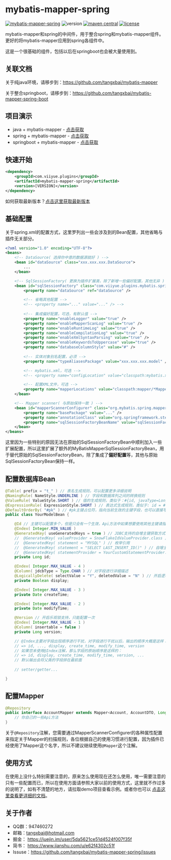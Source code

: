 # mybatis-mapper-spring
[![mybatis-mapper-spring](https://img.shields.io/badge/plugin-mybatis--mapper--spring-green)](https://github.com/tangxbai/mybatis-mappe-spring) ![version](https://img.shields.io/badge/release-1.3.0-blue) [![maven central](https://img.shields.io/badge/maven%20central-1.3.0-brightgreen)](https://maven-badges.herokuapp.com/maven-central/org.mybatis/mybatis) [![license](https://img.shields.io/badge/license-Apache%202.0-blue)](http://www.apache.org/licenses/LICENSE-2.0.html)

mybatis-mapper和spring的中间件，用于整合spring和mybatis-mapper组件。更好的将mybatis-mapper应用到spring各组件中。

这是一个很基础的组件，包括以后在springboot也会被大量使用到。



## 关联文档

关于纯java环境，请移步到：https://github.com/tangxbai/mybatis-mapper

关于整合springboot，请移步到：https://github.com/tangxbai/mybatis-mapper-spring-boot



## 项目演示

- java + mybatis-mapper - [点击获取]( https://github.com/tangxbai/mybatis-mapper-demo)
- spring + mybatis-mapper - [点击获取]( https://github.com/tangxbai/mybatis-mapper-spring-demo)
- springboot + mybatis-mapper - [点击获取](https://github.com/tangxbai/mybatis-mapper-spring-boot/tree/master/mybatis-mapper-spring-boot-samples)



## 快速开始

```xml
<dependency>
    <groupId>com.viiyue.plugins</groupId>
    <artifactId>mybatis-mapper-spring</artifactId>
    <version>[VERSION]</version>
</dependency>
```

如何获取最新版本？[点击这里获取最新版本](https://search.maven.org/search?q=g:com.viiyue.plugins%20AND%20a:mybatis-mapper-spring&core=gav)



## 基础配置

关于spring.xml的配置方式，这里罗列出一些会涉及到的Bean配置，其他省略与插件无关部分。

```xml
<?xml version="1.0" encoding="UTF-8"?>
<beans>
    <!-- DataSource( 选择你中意的数据源就好 ) -->
    <bean id="dataSource" class="xxx.xxx.xxx.DataSource">
        ...
    </bean>

    <!-- SqlSessionFactory( 更换为插件扩展类，除了新增一些偏好配置，其他无异 ) -->
    <bean id="sqlSessionFactory" class="com.viiyue.plugins.mybatis.spring.MyBatisMapperSqlSessionFactoryBean">
        <property name="dataSource" ref="dataSource" />

        <!-- 省略其他配置 -->
        <!-- <property name="..." value="..." /> -->
        
        <!-- 集成偏好配置，可选，有默认值 -->
		<property name="enableLogger" value="true" />
        <property name="enableMapperScanLog" value="true" />
		<property name="enableRuntimeLog" value="true" />
		<property name="enableCompilationLog" value="true" />
		<property name="enableXmlSyntaxParsing" value="true" />
		<property name="enableKeywordsToUppercase" value="true" />
		<property name="databaseColumnStyle" value="#" />
        
        <!-- 实体对象别名配置，必须 -->
        <property name="typeAliasesPackage" value="xxx.xxx.xxx.model" />

        <!-- mybatis.xml，可选 -->
        <!-- <property name="configLocation" value="classpath:mybatis.xml" /> -->

        <!-- 配置XML文件，可选 -->
        <property name="mapperLocations" value="classpath:mapper/*Mapper.xml" />
    </bean>

    <!-- Mapper scanner( 与原始保持一致 ) -->
    <bean id="mapperScannerConfigurer" class="org.mybatis.spring.mapper.MapperScannerConfigurer">
        <property name="basePackage" value="..." />
        <property name="annotationClass" value="org.springframework.stereotype.Repository" />
        <property name="sqlSessionFactoryBeanName" value="sqlSessionFactory" />
    </bean>
</beans>
```

这里因为一些特别的原因无法在原始的SqlSessionFactoryBean中顺利加入一些扩展配置，所以这里扩展了额外的MyBatisMapperSqlSessionFactoryBean，用于替代原始的SqlSessionFactoryBean，除了集成了**偏好配置**等，其他与原始SqlSessionFactoryBean保持一样。



## 配置数据库Bean

```java
@Table( prefix = "t_" ) // 表名生成规则，可以配置更多详细说明
@NamingRule( NameStyle.UNDERLINE ) // 字段和数据库列之间的转换规则
@ValueRule( ValueStyle.SHORT ) // 值的生成规则，类似于：#{id, javaType=Long, jdbcType=BIGINT}
@ExpressionRule( ExpressionStyle.SHORT ) // 表达式生成规则，类似于: id = #{id, javaType=Long, jdbcType=BIGINT}
@DefaultOrderBy( "#pk" ) // #pk主键占位符，指向当前生效的主键字段，也可以直接写 "id"。
public class YourModelBean {

    @Id // 主键可以配置多个，但是只会有一个生效，Api方法中如果想要使用其他主键请指明所在下标位置
    @Index( Integer.MIN_VALUE )
    @GeneratedKey( useGeneratedKeys = true ) // JDBC支持的自增主键获取方式
	//	@GeneratedKey( valueProvider = SnowFlakeIdValueProvider.class ) // 雪花Id，插件提供的两种主键生成策略之一
	//	@GeneratedKey( statement = "MYSQL" ) // 枚举引用
	//	@GeneratedKey( statement = "SELECT LAST_INSERT_ID()" ) // 自增主键SQL查询语句
	//	@GeneratedKey( statementProvider = YourCustomStatementProvider.class ) // 通过Provider提供SQL语句
    private Long id;

    @Index( Integer.MAX_VALUE - 4 )
    @Column( jdcbType = Type.CHAR ) // 对字段进行详细描述
    @LogicallyDelete( selectValue = "Y", deletedValue = "N" ) // 开启逻辑删除支持，只能配置一次
    private Boolean display;

    @Index( Integer.MAX_VALUE - 3 )
    private Date createTime;

    @Index( Integer.MAX_VALUE - 2 )
    private Date modifyTime;

    @Version // 开启乐观锁支持，只能配置一次
    @Index( Integer.MAX_VALUE - 1 )
    @Column( insertable = false )
    private Long version;

    // @Index主要对字段出现顺序进行干扰，对字段进行干扰以后，输出的顺序大概是这样：
    // => id, ..., display, create_time, modify_time, version
    // 如果您未使用@Index注解，那么字段的原始顺序是这样的：
    // => id, display, create_time, modify_time, version, ...
    // 默认输出会将父类的字段排在最前面
    
    // setter/getter...

}
```



## 配置Mapper

```java
@Repository
public interface AccountMapper extends Mapper<Account, AccountDTO, Long> {
    // 你自己的一些Api方法
}
```

关于`@Repository`注解，您需要通过MapperScannerConfigurer的各种属性配置来指定关于Mapper的扫描规则，各位根据自己的使用习惯进行配置，因为插件已经使用了Mapper这个名字，所以不建议继续使用`@Mapper`这个注解。



## 使用方式

在使用上没什么特别需要注意的，原来怎么使用现在还怎么使用，唯一需要注意的只有一些配置而已，所以在使用方面请参照大家以前的使用方式，这里就不作过多的说明了，如有不清楚的地方，请拉取demo项目查看示例。或者你也可以 [点击这里查看更详细的文档](https://github.com/tangxbai/mybatis-mapper#如何使用)。



## 关于作者

- QQ群：947460272
- 邮箱：tangxbai@hotmail.com
- 掘金： https://juejin.im/user/5da5621ce51d4524f007f35f
- 简书： https://www.jianshu.com/u/e62f4302c51f
- Issuse：https://github.com/tangxbai/mybatis-mapper-spring/issues
